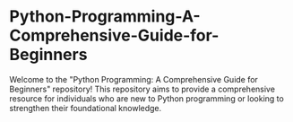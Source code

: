 # Python-Programming-A-Comprehensive-Guide-for-Beginners
Welcome to the "Python Programming: A Comprehensive Guide for Beginners" repository! This repository aims to provide a comprehensive resource for individuals who are new to Python programming or looking to strengthen their foundational knowledge.
